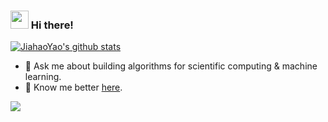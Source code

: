 ### <img src="https://github.com/abhishekapk/abhishekapk/blob/master/Assests/Hi.gif" width="29px">  Hi there!
[![JiahaoYao's github stats](https://github-readme-stats.vercel.app/api?username=JiahaoYao&show_icons=true)](https://github.com/JiahaoYao/)

- 💬 Ask me about building algorithms for scientific computing & machine learning.
- 🤝 Know me better [here](https://jiahaoyao.github.io/).



<a href="https://github.com/JiahaoYao/github-readme-stats">
  <img align="center" src="https://github-readme-stats.vercel.app/api/top-langs/?username=JiahaoYao&layout=compact" />
</a>

<!--
**JiahaoYao/JiahaoYao** is a ✨ _special_ ✨ repository because its `README.md` (this file) appears on your GitHub profile.

Here are some ideas to get you started:

- 🔭 I’m currently working on ...
- 🌱 I’m currently learning ...
- 👯 I’m looking to collaborate on ...
- 🤔 I’m looking for help with ...
- 💬 Ask me about ...
- 📫 How to reach me: ...
- 😄 Pronouns: ...
- ⚡ Fun fact: ...
-->
